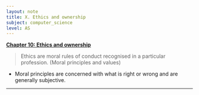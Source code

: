 ```yaml
---
layout: note
title: X. Ethics and ownership
subject: computer_science
level: AS
---
```

<u><b>Chapter 10: Ethics and ownership</b></u>

> Ethics are moral rules of conduct recognised in a particular profession. (Moral principles and values)

- Moral principles are concerned with what is right or wrong and are generally subjective.

---
